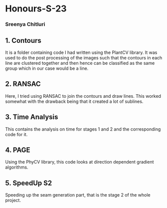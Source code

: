 # Honours-S-23
### Sreenya Chitluri

## 1. Contours
It is a folder containing code I had written using the PlantCV library. It was used to do the post processing of the images such that the contours in each line are clustered together and then hence can be classified as the same group which in our case would be a line. 

## 2. RANSAC
Here, I tried using RANSAC to join the contours and draw lines. This worked somewhat with the drawback being that it created a lot of sublines. 

## 3. Time Analysis
This contains the analysis on time for stages 1 and 2 and the corresponding code for it. 

## 4. PAGE
Using the PhyCV library, this code looks at direction dependent gradient algorithms. 

## 5. SpeedUp S2
Speeding up the seam generation part, that is the stage 2 of the whole project.
